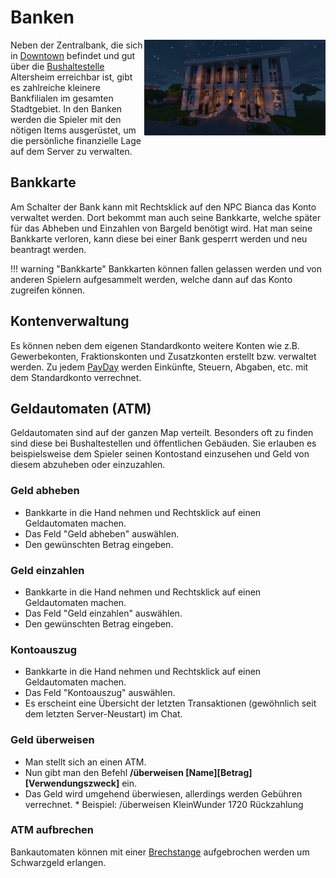 # Banken


<img align="right" width="290" eight="290" src="../../../assets/image/orte/Bank.png"> 

Neben der Zentralbank, die sich in [Downtown](../../pages/gebiete/downtown.md) befindet und gut über die [Bushaltestelle](../../pages/öpnv/bus.md) Altersheim erreichbar ist, gibt es zahlreiche kleinere Bankfilialen im gesamten Stadtgebiet. In den Banken werden die Spieler mit den nötigen Items ausgerüstet, um die persönliche finanzielle Lage auf dem Server zu verwalten.

## Bankkarte 

Am Schalter der Bank kann mit Rechtsklick auf den NPC Bianca das Konto verwaltet werden. Dort bekommt man auch seine Bankkarte, welche später für das Abheben und Einzahlen von Bargeld benötigt wird. Hat man seine Bankkarte verloren, kann diese bei einer Bank gesperrt werden und neu beantragt werden.

!!! warning "Bankkarte"
    Bankkarten können fallen gelassen werden und von anderen Spielern aufgesammelt werden, welche dann auf das Konto zugreifen können.


## Kontenverwaltung 

Es können neben dem eigenen Standardkonto weitere Konten wie z.B. Gewerbekonten, Fraktionskonten und Zusatzkonten erstellt bzw. verwaltet werden.
Zu jedem [PayDay](../../pages/allgemein/payday.md) werden Einkünfte, Steuern, Abgaben, etc. mit dem Standardkonto verrechnet.

## Geldautomaten (ATM)

Geldautomaten sind auf der ganzen Map verteilt. Besonders oft zu finden sind diese bei Bushaltestellen und öffentlichen Gebäuden. Sie erlauben es beispielsweise dem Spieler seinen Kontostand einzusehen und Geld von diesem abzuheben oder einzuzahlen.

### Geld abheben 

* Bankkarte in die Hand nehmen und Rechtsklick auf einen Geldautomaten machen.
* Das Feld "Geld abheben" auswählen.
* Den gewünschten Betrag eingeben.

### Geld einzahlen

* Bankkarte in die Hand nehmen und Rechtsklick auf einen Geldautomaten machen.
* Das Feld "Geld einzahlen" auswählen.
* Den gewünschten Betrag eingeben.

### Kontoauszug 

* Bankkarte in die Hand nehmen und Rechtsklick auf einen Geldautomaten machen.
* Das Feld "Kontoauszug" auswählen. 
* Es erscheint eine Übersicht der letzten Transaktionen (gewöhnlich seit dem letzten Server-Neustart) im Chat. 

### Geld überweisen

* Man stellt sich an einen ATM.
* Nun gibt man den Befehl **/überweisen [Name][Betrag][Verwendungszweck]** ein.
* Das Geld wird umgehend überwiesen, allerdings werden Gebühren verrechnet.
      * Beispiel: /überweisen KleinWunder 1720 Rückzahlung
  
### ATM aufbrechen
Bankautomaten können mit einer [Brechstange](../../pages/items/brechstange.md) aufgebrochen werden um Schwarzgeld erlangen.

